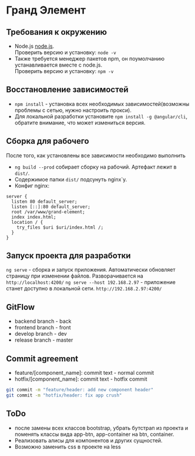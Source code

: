 # Гранд Элемент  
## Требования к окружению
  *  Node.js [node.js](https://nodejs.org/en/download).  
Проверить версию и установку: `node -v`  
  *  Также требуется менеджер пакетов npm, он поумолчанию устанавливается вместе с node.js.  
Проверить версию и установку: `npm -v`  
## Восстановление зависимостей
   *  `npm install` - установка всех необходимых зависимостей(возможны проблемы с сетью, нужно настроить прокси). 
   *  Для локальной разработки установите `npm install -g @angular/cli`, обратите внимание, что может измениться версия. 

## Сборка для рабочего 
После того, как установлены все зависимости необходимо выполнить  
   *  `ng build --prod` собирает сборку на рабочий. Артефакт лежит в `dist/`.
   *  Содержимое папки `dist/`  подсунуть nginx`у.
   *   Конфиг nginx:
```nginx
server {
  listen 80 default_server;
  listen [::]:80 default_server;
  root /var/www/grand-element;
  index index.html;
  location / {
    try_files $uri $uri/index.html /;
  }
} 
```

## Запуск проекта для разработки
`ng serve` - сборка и запуск приложения. Автоматически обновляет страницу при изменении файлов. Разворачивается на `http://localhost:4200/`
`ng serve --host 192.168.2.97` - приложение станет доступно в локальной сети. `http://192.168.2.97:4200/`  
## GitFlow  
  * backend branch - back  
  * frontend branch - front  
  * develop branch - dev  
  * release branch - master  
## Commit agreement  
  * feature/[component_name]: commit text - normal commit 
  * hotfix/[component_name]: commit text - hotfix commit 
 
```sh
git commit -m "feature/header: add new component header"
git commit -m "hotfix/header: fix app crush"
```

## ToDo
   *  после замены всех классов bootstrap, убрать бутстрап из проекта и поменять классы вида app-btn, app-container на btn, container. 
   *  Реализовать алисы для компонентов и других сущностей.
   *  Возможно заменить css в проекте на less
